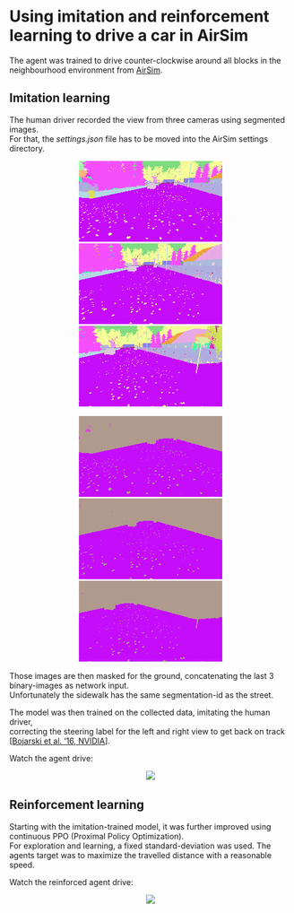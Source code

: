 #  Using imitation and reinforcement learning to drive a car in AirSim
The agent was trained to drive counter-clockwise around all blocks in the neighbourhood environment from <a href="https://microsoft.github.io/AirSim/">AirSim</a>.

## Imitation learning
The human driver recorded the view from three cameras using segmented images.\
For that, the *settings.json* file has to be moved into the AirSim settings directory.

<p align="center">
    <img src="./media/img_Left.png">
    <img src="./media/img_Center.png">
    <img src="./media/img_Right.png">
</p>
<p align="center">
    <img src="./media/img_Left_masked.png">
    <img src="./media/img_Center_masked.png">
    <img src="./media/img_Right_masked.png">
</p>

Those images are then masked for the ground, concatenating the last 3 binary-images as network input.\
Unfortunately the sidewalk has the same segmentation-id as the street.

The model was then trained on the collected data, imitating the human driver,\
correcting the steering label for the left and right view to get back on track [<a href="https://arxiv.org/abs/1604.07316">Bojarski et al. ‘16, NVIDIA</a>].

Watch the agent drive:

<p align="center">
    <img src="./media/agent.gif">
</p>

## Reinforcement learning
Starting with the imitation-trained model, it was further improved using continuous PPO (Proximal Policy Optimization).\
For exploration and learning, a fixed standard-deviation was used. The agents target was to maximize the travelled distance with a reasonable speed.

Watch the reinforced agent drive:

<p align="center">
    <img src="./media/agent_ppo.gif">
</p>